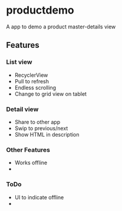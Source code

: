 # productdemo
A app to demo a product master-details view
## Features
### List view
* RecyclerView
* Pull to refresh
* Endless scrolling
* Change to grid view on tablet

### Detail view
* Share to other app
* Swip to previous/next
* Show HTML in description

### Other Features
* Works offline
* 

### ToDo
* UI to indicate offline
* 
